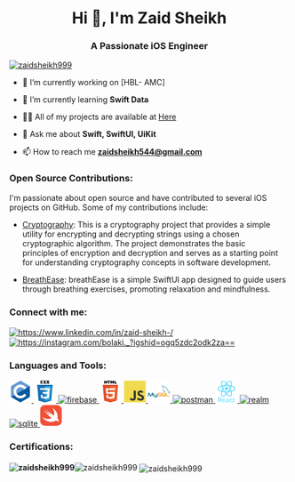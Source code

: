 <h1 align="center">Hi 👋, I'm Zaid Sheikh</h1>
<h3 align="center">A Passionate iOS Engineer</h3>

<p align="left"> <a href="https://github.com/ryo-ma/github-profile-trophy"><img src="https://github-profile-trophy.vercel.app/?username=zaidsheikh999" alt="zaidsheikh999" /></a> </p>

- 🔭 I’m currently working on [HBL- AMC]

- 🌱 I’m currently learning **Swift Data**

- 👨‍💻 All of my projects are available at [Here](https://github.com/Zaidsheikh999?tab=repositories)

- 💬 Ask me about **Swift, SwiftUI, UiKit**

- 📫 How to reach me **zaidsheikh544@gmail.com**

<h3 align="left">Open Source Contributions:</h3>

I'm passionate about open source and have contributed to several iOS projects on GitHub. Some of my contributions include:

- [Cryptography](https://github.com/Zaidsheikh999/Cryptography): This is a cryptography project that provides a simple utility for encrypting and decrypting strings using a chosen cryptographic algorithm. The project demonstrates the basic   
   principles of encryption and decryption and serves as a starting point for understanding cryptography concepts in software development.
  
- [BreathEase](https://github.com/Zaidsheikh999/BreathEase): breathEase is a simple SwiftUI app designed to guide users through breathing exercises, promoting relaxation and mindfulness.
  

<h3 align="left">Connect with me:</h3>
<p align="left">
<a href="https://linkedin.com/in/https://www.linkedin.com/in/zaid-sheikh-/" target="blank"><img align="center" src="https://raw.githubusercontent.com/rahuldkjain/github-profile-readme-generator/master/src/images/icons/Social/linked-in-alt.svg" alt="https://www.linkedin.com/in/zaid-sheikh-/" height="30" width="40" /></a>
<a href="https://instagram.com/https://instagram.com/bolaki._?igshid=ogq5zdc2odk2za==" target="blank"><img align="center" src="https://raw.githubusercontent.com/rahuldkjain/github-profile-readme-generator/master/src/images/icons/Social/instagram.svg" alt="https://instagram.com/bolaki._?igshid=ogq5zdc2odk2za==" height="30" width="40" /></a>
</p>

<h3 align="left">Languages and Tools:</h3>
<p align="left"> <a href="https://www.cprogramming.com/" target="_blank" rel="noreferrer"> <img src="https://raw.githubusercontent.com/devicons/devicon/master/icons/c/c-original.svg" alt="c" width="40" height="40"/> </a> <a href="https://www.w3schools.com/css/" target="_blank" rel="noreferrer"> <img src="https://raw.githubusercontent.com/devicons/devicon/master/icons/css3/css3-original-wordmark.svg" alt="css3" width="40" height="40"/> </a> <a href="https://firebase.google.com/" target="_blank" rel="noreferrer"> <img src="https://www.vectorlogo.zone/logos/firebase/firebase-icon.svg" alt="firebase" width="40" height="40"/> </a> <a href="https://www.w3.org/html/" target="_blank" rel="noreferrer"> <img src="https://raw.githubusercontent.com/devicons/devicon/master/icons/html5/html5-original-wordmark.svg" alt="html5" width="40" height="40"/> </a> <a href="https://developer.mozilla.org/en-US/docs/Web/JavaScript" target="_blank" rel="noreferrer"> <img src="https://raw.githubusercontent.com/devicons/devicon/master/icons/javascript/javascript-original.svg" alt="javascript" width="40" height="40"/> </a> <a href="https://www.mysql.com/" target="_blank" rel="noreferrer"> <img src="https://raw.githubusercontent.com/devicons/devicon/master/icons/mysql/mysql-original-wordmark.svg" alt="mysql" width="40" height="40"/> </a> <a href="https://postman.com" target="_blank" rel="noreferrer"> <img src="https://www.vectorlogo.zone/logos/getpostman/getpostman-icon.svg" alt="postman" width="40" height="40"/> </a> <a href="https://reactjs.org/" target="_blank" rel="noreferrer"> <img src="https://raw.githubusercontent.com/devicons/devicon/master/icons/react/react-original-wordmark.svg" alt="react" width="40" height="40"/> </a> <a href="https://realm.io/" target="_blank" rel="noreferrer"> <img src="https://raw.githubusercontent.com/bestofjs/bestofjs-webui/8665e8c267a0215f3159df28b33c365198101df5/public/logos/realm.svg" alt="realm" width="40" height="40"/> </a> <a href="https://www.sqlite.org/" target="_blank" rel="noreferrer"> <img src="https://www.vectorlogo.zone/logos/sqlite/sqlite-icon.svg" alt="sqlite" width="40" height="40"/> </a> <a href="https://developer.apple.com/swift/" target="_blank" rel="noreferrer"> <img src="https://raw.githubusercontent.com/devicons/devicon/master/icons/swift/swift-original.svg" alt="swift" width="40" height="40"/> </a> </p>

<h3 align="left">Certifications:</h3>
<h4><img align="left" src="https://github.com/Zaidsheikh999/Zaidsheikh999/assets/86660973/f8145a9a-c2f0-48ca-b0f1-cd6395865bc2" alt="zaidsheikh999" /></h4>


<p><img align="left" src="https://github-readme-stats.vercel.app/api/top-langs?username=zaidsheikh999&show_icons=true&locale=en&layout=compact" alt="zaidsheikh999" /></p>

<p>&nbsp;<img align="center" src="https://github-readme-stats.vercel.app/api?username=zaidsheikh999&show_icons=true&locale=en" alt="zaidsheikh999" /></p>
